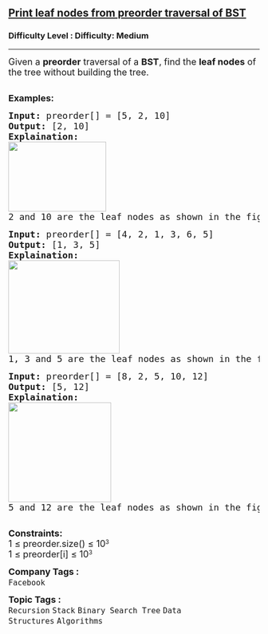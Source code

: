<h2><a href="https://www.geeksforgeeks.org/problems/print-leaf-nodes-from-preorder-traversal-of-bst2657/1">Print leaf nodes from preorder traversal of BST</a></h2><h3>Difficulty Level : Difficulty: Medium</h3><hr><div class="problems_problem_content__Xm_eO" bis_skin_checked="1"><p><span style="font-size: 18px;">Given a <strong>preorder</strong> traversal of a <strong>BST</strong>, find&nbsp;the <strong>leaf nodes</strong> of the tree without building the tree.</span></p>
<p><br><span style="font-size: 18px;"><strong>Examples:</strong></span></p>
<pre><span style="font-size: 18px;"><strong>Input: </strong>preorder[] = [5, 2, 10]<strong><br></strong><strong>Output:</strong> [2, 10]
<strong>Explaination:</strong> <br><img src="https://media.geeksforgeeks.org/img-practice/prod/addEditProblem/895564/Web/Other/blobid0_1747480179.jpg" width="196" height="140"><br>2 and 10 are the leaf nodes as shown in the figure.</span></pre>
<pre><span style="font-size: 18px;"><strong>Input: </strong>preorder[] = [4, 2, 1, 3, 6, 5]
<strong>Output:</strong> [1, 3, 5]
<strong>Explaination:</strong> <br><img src="https://media.geeksforgeeks.org/img-practice/prod/addEditProblem/895564/Web/Other/blobid1_1747480193.jpg" width="223" height="187"><br>1, 3 and 5 are the leaf nodes as shown in the figure.
</span></pre>
<pre><span style="font-size: 18px;"><strong>Input: </strong>preorder[] = [8, 2, 5, 10, 12]<strong><br></strong><strong>Output:</strong> [5, 12]
<strong>Explaination:</strong> <br><img src="https://media.geeksforgeeks.org/img-practice/prod/addEditProblem/895564/Web/Other/blobid2_1747480202.jpg" width="206" height="200"><br>5 and 12 are the leaf nodes as shown in the figure.</span></pre>
<p><br><span style="font-size: 18px;"><strong>Constraints:</strong><br>1 ≤&nbsp;</span><span style="font-size: 18px;">preorder.size()</span><span style="font-size: 18px;">&nbsp;≤ 10</span><sup>3<br></sup><span style="font-size: 18px;">1 ≤&nbsp;</span><span style="font-size: 18px;">preorder</span><span style="font-size: 18px;">[i]&nbsp;≤ 10</span><sup>3</sup></p></div><p><span style=font-size:18px><strong>Company Tags : </strong><br><code>Facebook</code>&nbsp;<br><p><span style=font-size:18px><strong>Topic Tags : </strong><br><code>Recursion</code>&nbsp;<code>Stack</code>&nbsp;<code>Binary Search Tree</code>&nbsp;<code>Data Structures</code>&nbsp;<code>Algorithms</code>&nbsp;
